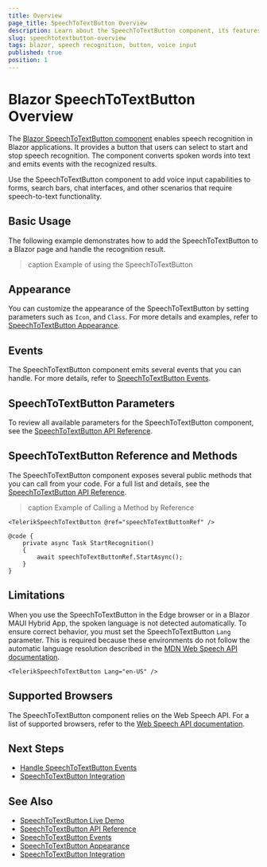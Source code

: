 ```yaml
---
title: Overview
page_title: SpeechToTextButton Overview
description: Learn about the SpeechToTextButton component, its features, and how to use it in Blazor applications.
slug: speechtotextbutton-overview
tags: blazor, speech recognition, button, voice input
published: true
position: 1
---
```


# Blazor SpeechToTextButton Overview

The [Blazor SpeechToTextButton component](https://www.telerik.com/blazor-ui/speech-to-text-button) enables speech recognition in Blazor applications. It provides a button that users can select to start and stop speech recognition. The component converts spoken words into text and emits events with the recognized results.

Use the SpeechToTextButton component to add voice input capabilities to forms, search bars, chat interfaces, and other scenarios that require speech-to-text functionality.

## Basic Usage

The following example demonstrates how to add the SpeechToTextButton to a Blazor page and handle the recognition result.

>caption Example of using the SpeechToTextButton

<demo metaUrl="client/speechtotextbutton/overview/" height="200"></demo>

## Appearance

You can customize the appearance of the SpeechToTextButton by setting parameters such as `Icon`, and `Class`. For more details and examples, refer to [SpeechToTextButton Appearance](slug:speechtotextbutton-appearance).

## Events

The SpeechToTextButton component emits several events that you can handle. For more details, refer to [SpeechToTextButton Events](slug:speechtotextbutton-events).

## SpeechToTextButton Parameters

To review all available parameters for the SpeechToTextButton component, see the [SpeechToTextButton API Reference](https://docs.telerik.com/blazor-ui/api/Telerik.Blazor.Components.TelerikSpeechToTextButton#parameters).

## SpeechToTextButton Reference and Methods

The SpeechToTextButton component exposes several public methods that you can call from your code. For a full list and details, see the [SpeechToTextButton API Reference](https://docs.telerik.com/blazor-ui/api/Telerik.Blazor.Components.TelerikSpeechToTextButton#methods).

>caption Example of Calling a Method by Reference


````RAZOR.skip-repl
<TelerikSpeechToTextButton @ref="speechToTextButtonRef" />

@code {
    private async Task StartRecognition()
    {
        await speechToTextButtonRef.StartAsync();
    }
}
````

## Limitations

When you use the SpeechToTextButton in the Edge browser or in a Blazor MAUI Hybrid App, the spoken language is not detected automatically. To ensure correct behavior, you must set the SpeechToTextButton `Lang` parameter. This is required because these environments do not follow the automatic language resolution described in the [MDN Web Speech API documentation](https://developer.mozilla.org/en-US/docs/Web/API/SpeechRecognition/lang).

````RAZOR.skip-repl
<TelerikSpeechToTextButton Lang="en-US" />
````

## Supported Browsers

The SpeechToTextButton component relies on the Web Speech API. For a list of supported browsers, refer to the [Web Speech API documentation](https://developer.mozilla.org/en-US/docs/Web/API/Web_Speech_API#browser_compatibility).

## Next Steps

* [Handle SpeechToTextButton Events](slug:speechtotextbutton-events)
* [SpeechToTextButton Integration](slug:speechtotextbutton-integration)

## See Also

* [SpeechToTextButton Live Demo](https://demos.telerik.com/blazor-ui/speechtotextbutton/overview)
* [SpeechToTextButton API Reference](/blazor-ui/api/Telerik.Blazor.Components.TelerikSpeechToTextButton)
* [SpeechToTextButton Events](slug:speechtotextbutton-events)
* [SpeechToTextButton Appearance](slug:speechtotextbutton-appearance)
* [SpeechToTextButton Integration](slug:speechtotextbutton-integration)